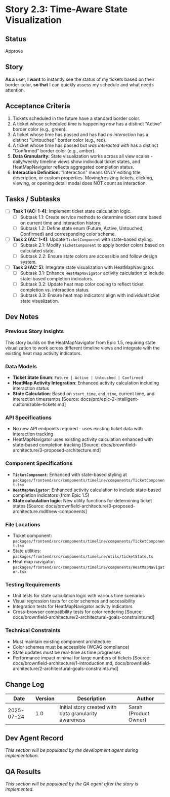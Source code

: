 # Story 2.3: Time-Aware State Visualization

## Status
Approve
## Story
**As a** user,
**I want** to instantly see the status of my tickets based on their border color,
**so that** I can quickly assess my schedule and what needs attention.

## Acceptance Criteria
1. Tickets scheduled in the future have a standard border color.
2. A ticket whose scheduled time is happening *now* has a distinct "Active" border color (e.g., green).
3. A ticket whose time has passed and has had *no interaction* has a distinct "Untouched" border color (e.g., red).
4. A ticket whose time has passed but *was interacted with* has a distinct "Confirmed" border color (e.g., amber).
5. **Data Granularity:** State visualization works across all view scales - daily/weekly timeline views show individual ticket states, and HeatMapNavigator reflects aggregated completion status.
6. **Interaction Definition:** "Interaction" means ONLY editing title, description, or custom properties. Moving/resizing tickets, clicking, viewing, or opening detail modal does NOT count as interaction.

## Tasks / Subtasks
- [ ] **Task 1 (AC: 1-4)**: Implement ticket state calculation logic.
  - [ ] Subtask 1.1: Create service methods to determine ticket state based on current time and interaction history.
  - [ ] Subtask 1.2: Define state enum (Future, Active, Untouched, Confirmed) and corresponding color scheme.
- [ ] **Task 2 (AC: 1-4)**: Update `TicketComponent` with state-based styling.
  - [ ] Subtask 2.1: Modify `TicketComponent` to apply border colors based on calculated state.
  - [ ] Subtask 2.2: Ensure state colors are accessible and follow design system.
- [ ] **Task 3 (AC: 5)**: Integrate state visualization with HeatMapNavigator.
  - [ ] Subtask 3.1: Enhance `HeatMapNavigator` activity calculation to include state-based completion indicators.
  - [ ] Subtask 3.2: Update heat map color coding to reflect ticket completion vs. interaction status.
  - [ ] Subtask 3.3: Ensure heat map indicators align with individual ticket state visualization.

## Dev Notes

### Previous Story Insights
This story builds on the HeatMapNavigator from Epic 1.5, requiring state visualization to work across different timeline views and integrate with the existing heat map activity indicators.

### Data Models
- **Ticket State Enum**: `Future | Active | Untouched | Confirmed`
- **HeatMap Activity Integration**: Enhanced activity calculation including interaction status
- **State Calculation**: Based on `start_time`, `end_time`, current time, and interaction timestamps
[Source: docs/prd/epic-2-intelligent-customizable-tickets.md]

### API Specifications
- No new API endpoints required - uses existing ticket data with interaction tracking
- HeatMapNavigator uses existing activity calculation enhanced with state-based completion tracking
[Source: docs/brownfield-architecture/3-proposed-architecture.md]

### Component Specifications
- **`TicketComponent`**: Enhanced with state-based styling at `packages/frontend/src/components/timeline/components/TicketComponent.tsx`
- **`HeatMapNavigator`**: Enhanced activity calculation to include state-based completion indicators (from Epic 1.5)
- **State calculation logic**: New utility functions for determining ticket states
[Source: docs/brownfield-architecture/3-proposed-architecture.md#new-components]

### File Locations
- Ticket component: `packages/frontend/src/components/timeline/components/TicketComponent.tsx`
- State utilities: `packages/frontend/src/components/timeline/utils/ticketState.ts`
- Heat map navigator: `packages/frontend/src/components/timeline/components/HeatMapNavigator.tsx`

### Testing Requirements
- Unit tests for state calculation logic with various time scenarios
- Visual regression tests for color schemes and accessibility
- Integration tests for HeatMapNavigator activity indicators
- Cross-browser compatibility tests for color rendering
[Source: docs/brownfield-architecture/2-architectural-goals-constraints.md]

### Technical Constraints
- Must maintain existing component architecture
- Color schemes must be accessible (WCAG compliance)
- State updates must be real-time as time progresses
- Performance impact minimal for large numbers of tickets
[Source: docs/brownfield-architecture/1-introduction.md, docs/brownfield-architecture/2-architectural-goals-constraints.md]

## Change Log

| Date       | Version | Description                              | Author        |
|------------|---------|------------------------------------------|---------------|
| 2025-07-24 | 1.0     | Initial story created with data granularity awareness | Sarah (Product Owner) |

## Dev Agent Record
*This section will be populated by the development agent during implementation.*

## QA Results
*This section will be populated by the QA agent after the story is implemented.*
